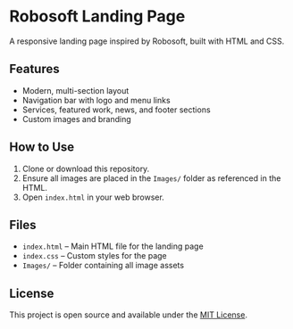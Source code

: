 # Robosoft Landing Page

A responsive landing page inspired by Robosoft, built with HTML and CSS.

## Features

- Modern, multi-section layout
- Navigation bar with logo and menu links
- Services, featured work, news, and footer sections
- Custom images and branding

## How to Use

1. Clone or download this repository.
2. Ensure all images are placed in the `Images/` folder as referenced in the HTML.
3. Open `index.html` in your web browser.

## Files

- `index.html` – Main HTML file for the landing page
- `index.css` – Custom styles for the page
- `Images/` – Folder containing all image assets

## License

This project is open source and available under the [MIT License](LICENSE).